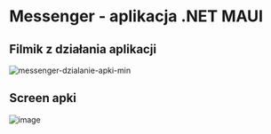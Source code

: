 # Messenger - aplikacja .NET MAUI
## Filmik z działania aplikacji
![messenger-dzialanie-apki-min](https://github.com/user-attachments/assets/c5265a1d-823e-4e85-a00c-18dba3703862)

## Screen apki
![image](https://github.com/user-attachments/assets/1255b08a-8609-4150-8778-78df088e4670)
